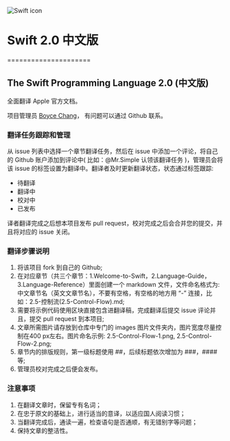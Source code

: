 ![Swift icon](https://github.com/boycechang/Swift-2.0-CN/blob/master/images/swift.png)  

# Swift 2.0 中文版
=====================


## The Swift Programming Language 2.0 (中文版)

全面翻译 Apple 官方文档。

项目管理员 [Boyce Chang](https://github.com/boycechang/)， 有问题可以通过 Github 联系。



### 翻译任务跟踪和管理

从 issue 列表中选择一个章节翻译任务，然后在 issue 中添加一个评论，将自己的 Github 账户添加到评论中( 比如：@Mr.Simple 认领该翻译任务 )，管理员会将该 issue 的标签设置为翻译中。翻译者及时更新翻译状态，状态通过标签跟踪:

* 待翻译
* 翻译中
* 校对中
* 已发布

译者翻译完成之后想本项目发布 pull request，校对完成之后会合并您的提交，并且将对应的 issue 关闭。



### 翻译步骤说明

1. 将该项目 fork 到自己的 Github;
2. 在对应章节（共三个章节：1.Welcome-to-Swift，2.Language-Guide，3.Language-Reference）里面创建一个 markdown 文件，文件命名格式为: 中文章节名（英文文章节名），不要有空格，有空格的地方用 “-” 连接，比如：2.5-控制流(2.5-Control-Flow).md;
3. 需要将示例代码使用区块直接包含进翻译稿，完成翻译后提交 issue 评论并且，提交 pull request 到本项目;
4. 文章所需图片请存放到仓库中专门的 images 图片文件夹内，图片宽度尽量控制在400 px左右。图片命名示例: 2.5-Control-Flow-1.png, 2.5-Control-Flow-2.png;
5. 章节内的排版规则，第一级标题使用 ##，后续标题依次增加为 ###，#### 等;
6. 管理员校对完成之后便会发布。  



### 注意事项

1. 在翻译文章时，保留专有名词；
2. 在忠于原文的基础上，进行适当的意译，以适应国人阅读习惯；
3. 当翻译完成后，通读一遍，检查语句是否通顺，有无错别字等问题；
4. 保持文章的整洁性。
